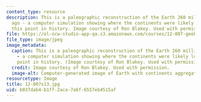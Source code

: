 ```yaml
---
content_type: resource
description: This is a paleographic reconstruction of the Earth 260 million years
  ago - a computer simulation showing where the continents were likely located at
  this point in history. Image courtesy of Ron Blakey. Used with permission.
file: https://ol-ocw-studio-app-qa.s3.amazonaws.com/courses/12-007-geobiology-spring-2013/b037dab4b1ff2ace7a6f6557eb4515af_12-007s13.jpg
file_type: image/jpeg
image_metadata:
  caption: This is a paleographic reconstruction of the Earth 260 million years ago
    - a computer simulation showing where the continents were likely located at this
    point in history. (Image courtesy of Ron Blakey. Used with permission.)
  credit: Image courtesy of Ron Blakey. Used with permission.
  image-alt: Computer-generated image of Earth with continents aggregated together.
resourcetype: Image
title: 12-007s13.jpg
uid: b037dab4-b1ff-2ace-7a6f-6557eb4515af
---
```

